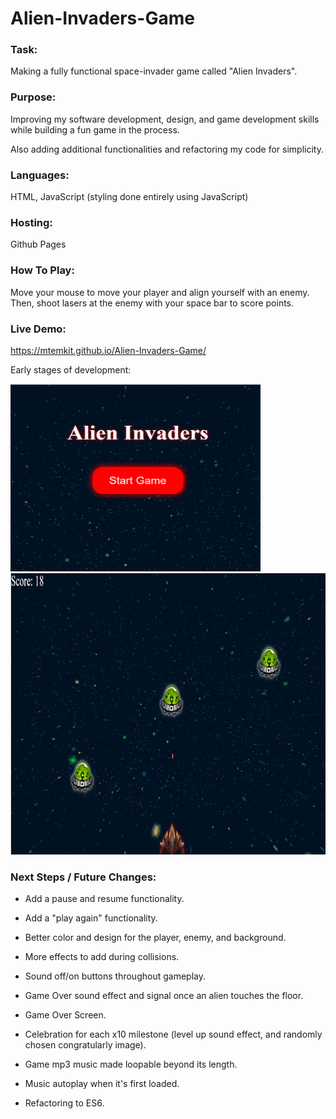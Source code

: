# Alien-Invaders-Game

### Task:

Making a fully functional space-invader game called "Alien Invaders".

### Purpose:

Improving my software development, design, and game development skills while building a fun game in the process.

Also adding additional functionalities and refactoring my code for simplicity.

### Languages:

HTML, JavaScript (styling done entirely using JavaScript)

### Hosting:

Github Pages

### How To Play:

Move your mouse to move your player and align yourself with an enemy. Then, shoot lasers at the enemy with your space bar to score points.

### Live Demo:

https://mtemkit.github.io/Alien-Invaders-Game/

Early stages of development:

<p align="left">
  <img src="images/game-start-screen.png" width="400" height="300" title="Alien Invaders Start Screen"></br>
  <img src="images/gameplay.png" width="800" height="450" title="Alien Invaders Gameplay">
</p>

### Next Steps / Future Changes:

- Add a pause and resume functionality.

- Add a "play again" functionality.

- Better color and design for the player, enemy, and background.

- More effects to add during collisions.

- Sound off/on buttons throughout gameplay.

- Game Over sound effect and signal once an alien touches the floor.

- Game Over Screen.

- Celebration for each x10 milestone (level up sound effect, and randomly chosen congratularly image).

- Game mp3 music made loopable beyond its length.

- Music autoplay when it's first loaded.

- Refactoring to ES6.